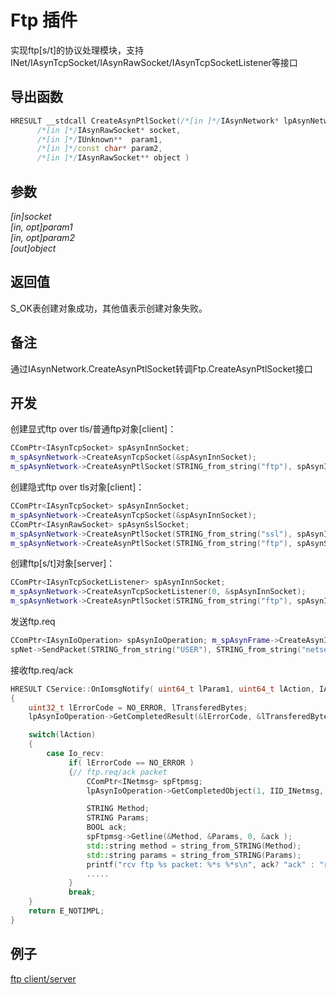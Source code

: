 # Ftp 插件  

实现ftp[s/t]的协议处理模块，支持INet/IAsynTcpSocket/IAsynRawSocket/IAsynTcpSocketListener等接口

## 导出函数  
```c++  
HRESULT __stdcall CreateAsynPtlSocket(/*[in ]*/IAsynNetwork* lpAsynNetwork,  
      /*[in ]*/IAsynRawSocket* socket,  
      /*[in ]*/IUnknown**  param1,  
      /*[in ]*/const char* param2,  
      /*[in ]*/IAsynRawSocket** object )  
```  

## 参数
*[in]socket*  
*[in, opt]param1*  
*[in, opt]param2*  
*[out]object*  

## 返回值
S_OK表创建对象成功，其他值表示创建对象失败。  

## 备注
通过IAsynNetwork.CreateAsynPtlSocket转调Ftp.CreateAsynPtlSocket接口  

## 开发  
创建显式ftp over tls/普通ftp对象[client]：  
```c++  
CComPtr<IAsynTcpSocket> spAsynInnSocket;
m_spAsynNetwork->CreateAsynTcpSocket(&spAsynInnSocket);
m_spAsynNetwork->CreateAsynPtlSocket(STRING_from_string("ftp"), spAsynInnSocket, 0, STRING_from_string(ssl_explicit? "tls/1.0" : "tcp/1.0"), &spAsynPtlSocket);
```  

创建隐式ftp over tls对象[client]：  
```c++  
CComPtr<IAsynTcpSocket> spAsynInnSocket;
m_spAsynNetwork->CreateAsynTcpSocket(&spAsynInnSocket);
CComPtr<IAsynRawSocket> spAsynSslSocket;
m_spAsynNetwork->CreateAsynPtlSocket(STRING_from_string("ssl"), spAsynInnSocket, 0, STRING_from_string("tls/1.0"), &spAsynSslSocket);
m_spAsynNetwork->CreateAsynPtlSocket(STRING_from_string("ftp"), spAsynSslSocket, 0, STRING_from_string("tcp/1.0"), &spAsynPtlSocket);
```  

创建ftp[s/t]对象[server]：  
```c++  
CComPtr<IAsynTcpSocketListener> spAsynInnSocket;
m_spAsynNetwork->CreateAsynTcpSocketListener(0, &spAsynInnSocket);
m_spAsynNetwork->CreateAsynPtlSocket(STRING_from_string("ftp"), spAsynInnSocket, 0, STRING_from_string(ssl? "tls/1.0" : "tcp/1.0"), &spAsynPtlSocket);
```  

发送ftp.req  
```c++  
CComPtr<IAsynIoOperation> spAsynIoOperation; m_spAsynFrame->CreateAsynIoOperation(0, 0, &spAsynIoOperation);
spNet->SendPacket(STRING_from_string("USER"), STRING_from_string("netsecsp"), 0, spAsynIoOperation);
```  

接收ftp.req/ack  
```c++  
HRESULT CService::OnIomsgNotify( uint64_t lParam1, uint64_t lAction, IAsynIoOperation *lpAsynIoOperation )
{
    uint32_t lErrorCode = NO_ERROR, lTransferedBytes;
    lpAsynIoOperation->GetCompletedResult(&lErrorCode, &lTransferedBytes, 0);

    switch(lAction)
    {
        case Io_recv:
             if( lErrorCode == NO_ERROR )
             {// ftp.req/ack packet
                 CComPtr<INetmsg> spFtpmsg;
                 lpAsynIoOperation->GetCompletedObject(1, IID_INetmsg, (void **)&spFtpmsg);

                 STRING Method;
                 STRING Params;
                 BOOL ack;
                 spFtpmsg->Getline(&Method, &Params, 0, &ack );
                 std::string method = string_from_STRING(Method);
                 std::string params = string_from_STRING(Params);
                 printf("rcv ftp %s packet: %*s %*s\n", ack? "ack" : "req", Method.len, Method.ptr, Params.len, Params.ptr);
                 .....
             }
             break;
    }
    return E_NOTIMPL;
}
```  

## 例子  
[ftp client/server](https://github.com/netsecsp/aftpx)  